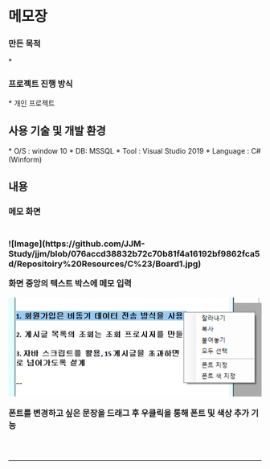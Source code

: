 <h1>메모장</h1>

<h3>만든 목적</h3>
* 

<h3>프로젝트 진행 방식</h3>
* 개인 프로젝트

<h2> 사용 기술 및 개발 환경 </h2>
* O/S : window 10
* DB: MSSQL
* Tool : Visual Studio 2019
* Language : C# (Winform)

<h2>내용</h2>

<h3>메모 화면<h3>
<br>
![Image](https://github.com/JJM-Study/jjm/blob/076accd38832b72c70b81f4a16192bf9862fca5d/Repositoiry%20Resources/C%23/Board1.jpg)


<p>화면 중앙의 텍스트 박스에 메모 입력</p>

![Image](https://github.com/JJM-Study/jjm/blob/076accd38832b72c70b81f4a16192bf9862fca5d/Repositoiry%20Resources/C%23/Font%20Choose.png)

<p>폰트를 변경하고 싶은 문장을 드래그 후 우클릭을 통해 폰트 및 색상 추가 기능</p>

<h3> </p>

<br>
<hr>

